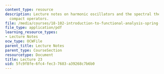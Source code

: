 ```yaml
---
content_type: resource
description: Lecture notes on harmonic oscillators and the spectral theorem for self-adjoint
  compact operators.
file: /media/courses/18-102-introduction-to-functional-analysis-spring-2009/5fc9f8fe6fc4fec37683a39268c7b6b0_MIT18_102s09_lec23.pdf
file_type: application/pdf
learning_resource_types:
- Lecture Notes
ocw_type: OCWFile
parent_title: Lecture Notes
parent_type: CourseSection
resourcetype: Document
title: Lecture 23
uid: 5fc9f8fe-6fc4-fec3-7683-a39268c7b6b0
---
```

